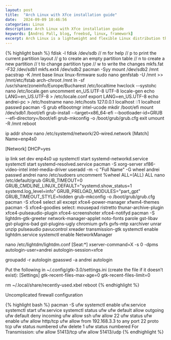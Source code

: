 ```yaml
---
layout: post
title:  "Arch Linux with Xfce installation guide"
date:   2024-09-09 10:46:56
categories: Linux
description: Arch Linux with Xfce installation guide
keywords: [Andrei Pall, blog, freebsd, linux, framework]
excerpt: Arch Linux is a lightweight and flexible Linux distribution that tries to Keep It Simple.
---
```

{% highlight bash %}
fdisk -l
fdisk /dev/sdb
// m for help
// p to print the current partition layout
// g to create an empty partition table
// n to create a new partition
// t to change partition type
// w to write the changes
mkfs.fat -F32 /dev/sdb1
mkfs.ext4 /dev/sdb2
pacman -Syy
mount /dev/sdb2 /mnt
pacstrap -K /mnt base linux linux-firmware sudo nano
genfstab -U /mnt >> /mnt/etc/fstab
arch-chroot /mnt
ln -sf /usr/share/zoneinfo/Europe/Bucharest /etc/localtime
hwclock --systohc
nano /etc/locale.gen
uncomment en_US.UTF-8 UTF-8
locale-gen
echo LANG=en_US.UTF-8 > /etc/locale.conf
export LANG=en_US.UTF-8
echo andrei-pc > /etc/hostname
nano /etc/hosts
127.0.0.1	localhost
::1		localhost
passwd
pacman -S grub efibootmgr intel-ucode
mkdir /boot/efi
mount /dev/sdb1 /boot/efi
grub-install --target=x86_64-efi --bootloader-id=GRUB --efi-directory=/boot/efi
grub-mkconfig -o /boot/grub/grub.cfg
exit
umount -R /mnt
reboot

ip addr show
nano /etc/systemd/network/20-wired.network
[Match]
Name=enp4s0

[Network]
DHCP=yes

ip link set dev enp4s0 up
systemctl start systemd-networkd.service
systemctl start systemd-resolved.service
pacman -S xorg-server xf86-video-intel intel-media-driver
useradd -m -c "Full Name" -G wheel andrei
passwd andrei
nano /etc/sudoers
uncomment %wheel ALL=(ALL) ALL
nano /etc/default/grub
GRUB_TIMEOUT=0
GRUB_CMDLINE_LINUX_DEFAULT="systemd.show_status=1 systemd.log_level=info"
GRUB_PRELOAD_MODULES="part_gpt"
GRUB_TIMEOUT_STYLE=hidden
grub-mkconfig -o /boot/grub/grub.cfg
pacman -S xfce4
select all except xfce4-power-manager xfwm4-themes
pacman -S xfce4-goodies
select: mousepad ristretto thunar-archive-plugin xfce4-pulseaudio-plugin xfce4-screenshoter xfce4-notifyd
pacman -S lightdm-gtk-greeter network-manager-applet noto-fonts parole gst-libav gst-plugins-bad gst-plugins-ugly chromium gvfs gvfs-mtp xarchiver unrar unzip pulseaudio pavucontrol xreader transmission-gtk
systemctl enable lightdm.service
systemctl enable NetworkManager

nano /etc/lightdm/lightdm.conf
[Seat:*]
xserver-command=X -s 0 -dpms
autologin-user=andrei
autologin-session=xfce

groupadd -r autologin
gpasswd -a andrei autologin

Put the following in ~/.config/gtk-3.0/settings.ini (create the file if it doesn’t exist): 
[Settings]
gtk-recent-files-max-age=0
gtk-recent-files-limit=0

rm ~/.local/share/recently-used.xbel
reboot
{% endhighlight %}
<p>Uncomplicated firewall configuration</p>
{% highlight bash %}
pacman -S ufw
systemctl enable ufw.service
systemctl start ufw.service
systemctl status ufw
ufw default allow outgoing
ufw default deny incoming
ufw allow ssh
ufw allow 22
ufw status
ufw enable
ufw allow http/tcp
ufw allow from 192.168.3.3 to any port 22 proto tcp
ufw status numbered
ufw delete 1
ufw status numbered
For Transmission:
ufw allow 51413/tcp
ufw allow 51413/udp
{% endhighlight %}
